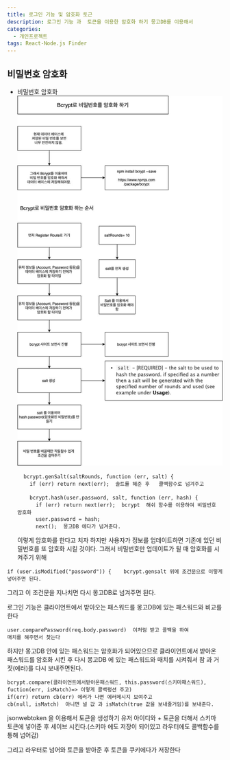 ```yaml
---
title: 로그인 기능 및 암호화 토근
description: 로그인 기능 과  토큰을 이용한 암호화 하기 몽고DB를 이용해서
categories:
  - 개인프로젝트
tags: React-Node.js Finder
---
```


## 비밀번호 암호화

- 비밀번호 암호화
  ![비밀번호 암호화](/photos/Finder-암호화.jpg)

  ```
    bcrypt.genSalt(saltRounds, function (err, salt) {
      if (err) return next(err);  솔트를 해준 후   콜백함수로 넘겨주고

      bcrypt.hash(user.password, salt, function (err, hash) {
        if (err) return next(err);  bcrypt  해쉬 함수를 이용하여 비밀번호 암호화
        user.password = hash;
        next();  몽고DB 에다가 넘겨준다.
  ```

  이렇게 암호화를 한다고 치자 하지만 사용자가 정보를 업데이트하면 기존에 있던 비밀번호를 또 암호화 시킬 것이다. 그래서 비밀번호만 업데이트가 될 때 암호화를 시켜주기 위해

```
if (user.isModified("password")) {    bcrypt.gensalt 위에 조건문으로 이렇게 넣어주면 된다.
```

그리고 이 조건문을 지나치면 다시 몽고DB로 넘겨주면 된다.

로그인 기능은 클라이언트에서 받아오는 패스워드를 몽고DB에 있는 패스워드와 비교를 한다

```
user.comparePassword(req.body.password)  이처럼 받고 콜백을 하여
매치를 해주면서 찾는다
```

하지만 몽고DB 안에 있는 패스워드는 암호화가 되어있으므로 클라이언트에서 받아온 패스워드를 암호화 시킨 후 다시 몽고DB 에 있는 패스워드와 매치를 시켜줘서 참 과 거짓(에러)를 다시 보내주면된다.

```
bcrypt.compare(클라이언트에서받아온패스워드, this.password(스키마패스워드), fuction(err, isMatch)=> 이렇게 콜백펑션 주고)
if(err) return cb(err) 에러가 나면 에러메시지 보여주고
cb(null, isMatch)  아니면 널 값 과 isMatch(true 값을 보내줄거임)를 보내준다.
```

jsonwebtoken 을 이용해서 토큰을 생성하기
유저 아이디와 + 토큰을 더해서 스키마 토큰에 넣어준 후 세이브 시킨다.(스키마 에도 저장이 되어있고 라우터에도 콜백함수를 통해 넘어감)

그리고 라우터로 넘어와 토큰을 받아준 후 토큰을 쿠키에다가 저장한다
